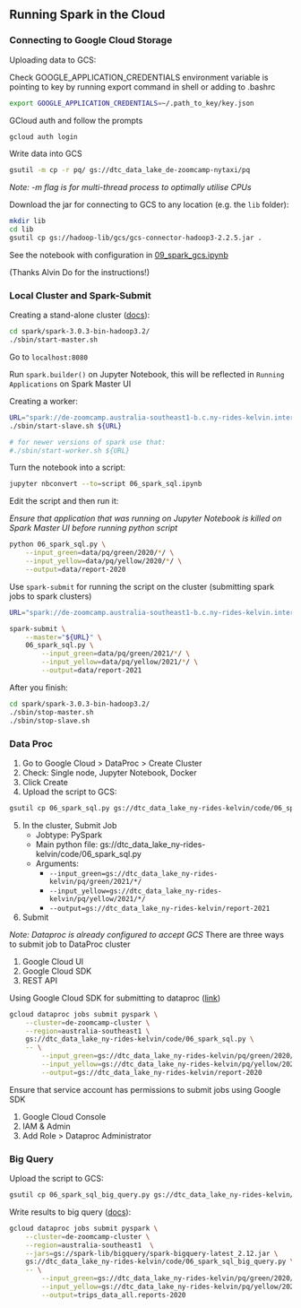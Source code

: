 ## Running Spark in the Cloud

### Connecting to Google Cloud Storage 

Uploading data to GCS:

Check GOOGLE_APPLICATION_CREDENTIALS environment variable is pointing to key by running export command in shell or adding to .bashrc

``` bash
export GOOGLE_APPLICATION_CREDENTIALS=~/.path_to_key/key.json
```

GCloud auth and follow the prompts

``` bash
gcloud auth login
```

Write data into GCS

```bash
gsutil -m cp -r pq/ gs://dtc_data_lake_de-zoomcamp-nytaxi/pq
```
*Note: -m flag is for multi-thread process to optimally utilise CPUs*

Download the jar for connecting to GCS to any location (e.g. the `lib` folder):

```bash
mkdir lib
cd lib
gsutil cp gs://hadoop-lib/gcs/gcs-connector-hadoop3-2.2.5.jar . 
```

See the notebook with configuration in [09_spark_gcs.ipynb](09_spark_gcs.ipynb)

(Thanks Alvin Do for the instructions!)


### Local Cluster and Spark-Submit

Creating a stand-alone cluster ([docs](https://spark.apache.org/docs/latest/spark-standalone.html)):

```bash
cd spark/spark-3.0.3-bin-hadoop3.2/  
./sbin/start-master.sh
```

Go to `localhost:8080`

Run `spark.builder()` on Jupyter Notebook, this will be reflected in `Running Applications` on Spark Master UI

Creating a worker:

```bash
URL="spark://de-zoomcamp.australia-southeast1-b.c.ny-rides-kelvin.internal:7077"
./sbin/start-slave.sh ${URL}

# for newer versions of spark use that:
#./sbin/start-worker.sh ${URL}
```

Turn the notebook into a script:

```bash
jupyter nbconvert --to=script 06_spark_sql.ipynb
```

Edit the script and then run it:

*Ensure that application that was running on Jupyter Notebook is killed on Spark Master UI before running python script*
```bash 
python 06_spark_sql.py \
    --input_green=data/pq/green/2020/*/ \
    --input_yellow=data/pq/yellow/2020/*/ \
    --output=data/report-2020
```

Use `spark-submit` for running the script on the cluster (submitting spark jobs to spark clusters)

```bash
URL="spark://de-zoomcamp.australia-southeast1-b.c.ny-rides-kelvin.internal:7077"

spark-submit \
    --master="${URL}" \
    06_spark_sql.py \
        --input_green=data/pq/green/2021/*/ \
        --input_yellow=data/pq/yellow/2021/*/ \
        --output=data/report-2021
```

After you finish:
```bash
cd spark/spark-3.0.3-bin-hadoop3.2/  
./sbin/stop-master.sh
./sbin/stop-slave.sh
```
### Data Proc
1. Go to Google Cloud > DataProc > Create Cluster
2. Check: Single node, Jupyter Notebook, Docker
3. Click Create
4. Upload the script to GCS:
```bash
gsutil cp 06_spark_sql.py gs://dtc_data_lake_ny-rides-kelvin/code/06_spark_sql.py
```
5. In the cluster, Submit Job
    - Jobtype: PySpark
    - Main python file: gs://dtc_data_lake_ny-rides-kelvin/code/06_spark_sql.py
    - Arguments:
        * `--input_green=gs://dtc_data_lake_ny-rides-kelvin/pq/green/2021/*/`
        * `--input_yellow=gs://dtc_data_lake_ny-rides-kelvin/pq/yellow/2021/*/`
        * `--output=gs://dtc_data_lake_ny-rides-kelvin/report-2021`
6. Submit

 *Note: Dataproc is already configured to accept GCS*
There are three ways to submit job to DataProc cluster
1. Google Cloud UI
2. Google Cloud SDK
3. REST API

Using Google Cloud SDK for submitting to dataproc
([link](https://cloud.google.com/dataproc/docs/guides/submit-job#dataproc-submit-job-gcloud))

```bash
gcloud dataproc jobs submit pyspark \
    --cluster=de-zoomcamp-cluster \
    --region=australia-southeast1 \
    gs://dtc_data_lake_ny-rides-kelvin/code/06_spark_sql.py \
    -- \
        --input_green=gs://dtc_data_lake_ny-rides-kelvin/pq/green/2020/*/ \
        --input_yellow=gs://dtc_data_lake_ny-rides-kelvin/pq/yellow/2020/*/ \
        --output=gs://dtc_data_lake_ny-rides-kelvin/report-2020
```

Ensure that service account has permissions to submit jobs using Google SDK

1. Google Cloud Console
2. IAM & Admin
3. Add Role > Dataproc Administrator

### Big Query

Upload the script to GCS:

```bash
gsutil cp 06_spark_sql_big_query.py gs://dtc_data_lake_ny-rides-kelvin/code/06_spark_sql_big_query.py
```

Write results to big query ([docs](https://cloud.google.com/dataproc/docs/tutorials/bigquery-connector-spark-example#pyspark)):

```bash
gcloud dataproc jobs submit pyspark \
    --cluster=de-zoomcamp-cluster \
    --region=australia-southeast1  \
    --jars=gs://spark-lib/bigquery/spark-bigquery-latest_2.12.jar \
    gs://dtc_data_lake_ny-rides-kelvin/code/06_spark_sql_big_query.py \
    -- \
        --input_green=gs://dtc_data_lake_ny-rides-kelvin/pq/green/2020/*/ \
        --input_yellow=gs://dtc_data_lake_ny-rides-kelvin/pq/yellow/2020/*/ \
        --output=trips_data_all.reports-2020
```

